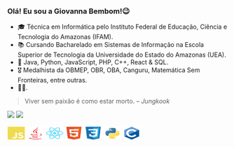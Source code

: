 ### Olá! Eu sou a Giovanna Bembom!😉

- 🎓 Técnica em Informática pelo Instituto Federal de Educação, Ciência e Tecnologia do Amazonas (IFAM).
- 📚 Cursando Bacharelado em Sistemas de Informação na Escola Superior de Tecnologia da Universidade do Estado do Amazonas (UEA).
- 🌱 Java, Python, JavaScript, PHP, C++, React & SQL.
- 🎖️ Medalhista da OBMEP, OBR, OBA, Canguru, Matemática Sem Fronteiras, entre outras.
- 👯😄.
>Viver sem paixão é como estar morto. – _Jungkook_

<div>
  <a href-"https://github.com/giovannabembom12">
  <img height "100em" src= "https://github-readme-stats.vercel.app/api?username=giovannabembom12&show_icons=true&theme=tokyonight"/>
 <img height "200em" src= "https://github-readme-stats.vercel.app/api/top-langs/?username=giovannabembom12&layout=pie&show_icons=true&theme=tokyonight"/>
</div>

<div style="display: inline_block"><br>
  <img align="center" alt="Rafa-Js" height="30" width="40" src="https://raw.githubusercontent.com/devicons/devicon/master/icons/javascript/javascript-plain.svg">
  <img align="center" alt="Rafa-Ts" height="30" width="40" src="https://raw.githubusercontent.com/devicons/devicon/master/icons/java/java-plain.svg">
  <img align="center" alt="Rafa-React" height="30" width="40" src="https://raw.githubusercontent.com/devicons/devicon/master/icons/react/react-original.svg">
  <img align="center" alt="Rafa-HTML" height="30" width="40" src="https://raw.githubusercontent.com/devicons/devicon/master/icons/html5/html5-original.svg">
  <img align="center" alt="Rafa-CSS" height="30" width="40" src="https://raw.githubusercontent.com/devicons/devicon/master/icons/css3/css3-original.svg">
  <img align="center" alt="Rafa-Python" height="30" width="40" src="https://raw.githubusercontent.com/devicons/devicon/master/icons/python/python-original.svg">
  <img align="center" alt="Rafa-Csharp" height="30" width="40" src="https://raw.githubusercontent.com/devicons/devicon/master/icons/c/c-original.svg">
</div>
